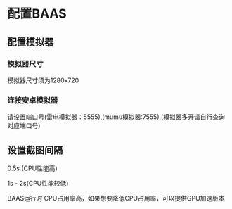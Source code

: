 # 配置BAAS

## 配置模拟器

### 模拟器尺寸

模拟器尺寸须为1280x720

### 连接安卓模拟器

请设置端口号(雷电模拟器：5555),(mumu模拟器:7555),(模拟器多开请自行查询对应端口号)

## 设置截图间隔

0.5s (CPU性能高)

1s - 2s(CPU性能较低)

BAAS运行时 CPU占用率高，如果想要降低CPU占用率，可以提供GPU加速版本
